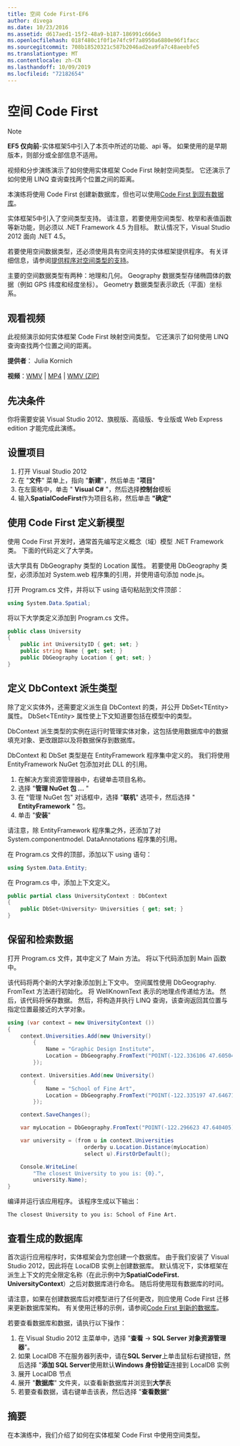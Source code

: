 ```yaml
---
title: 空间 Code First-EF6
author: divega
ms.date: 10/23/2016
ms.assetid: d617aed1-15f2-48a9-b187-186991c666e3
ms.openlocfilehash: 018f480c1f0f1e74fc9f7a8950a6880e96f1facc
ms.sourcegitcommit: 708b18520321c587b2046ad2ea9fa7c48aeebfe5
ms.translationtype: MT
ms.contentlocale: zh-CN
ms.lasthandoff: 10/09/2019
ms.locfileid: "72182654"
---
```

# <a name="spatial---code-first"></a>空间 Code First
> [!NOTE]
> **EF5 仅向前**-实体框架5中引入了本页中所述的功能、api 等。 如果使用的是早期版本，则部分或全部信息不适用。

视频和分步演练演示了如何使用实体框架 Code First 映射空间类型。 它还演示了如何使用 LINQ 查询查找两个位置之间的距离。

本演练将使用 Code First 创建新数据库，但也可以使用[Code First 到现有数据库](~/ef6/modeling/code-first/workflows/existing-database.md)。

实体框架5中引入了空间类型支持。 请注意，若要使用空间类型、枚举和表值函数等新功能，则必须以 .NET Framework 4.5 为目标。 默认情况下，Visual Studio 2012 面向 .NET 4.5。

若要使用空间数据类型，还必须使用具有空间支持的实体框架提供程序。 有关详细信息，请参阅[提供程序对空间类型的支持](~/ef6/fundamentals/providers/spatial-support.md)。

主要的空间数据类型有两种：地理和几何。 Geography 数据类型存储椭圆体的数据（例如 GPS 纬度和经度坐标）。 Geometry 数据类型表示欧氏（平面）坐标系。

## <a name="watch-the-video"></a>观看视频
此视频演示如何实体框架 Code First 映射空间类型。 它还演示了如何使用 LINQ 查询查找两个位置之间的距离。

**提供者**： Julia Kornich

**视频**：[WMV](https://download.microsoft.com/download/9/1/3/913EA17E-6F97-41D8-A4FE-805A0D83D26A/HDI-ITPro-MSDN-winvideo-spatialwithcodefirst.wmv) | [MP4](https://download.microsoft.com/download/9/1/3/913EA17E-6F97-41D8-A4FE-805A0D83D26A/HDI-ITPro-MSDN-mp4video-spatialwithcodefirst.m4v) | [WMV (ZIP)](https://download.microsoft.com/download/9/1/3/913EA17E-6F97-41D8-A4FE-805A0D83D26A/HDI-ITPro-MSDN-winvideo-spatialwithcodefirst.zip)

## <a name="pre-requisites"></a>先决条件

你将需要安装 Visual Studio 2012、旗舰版、高级版、专业版或 Web Express edition 才能完成此演练。

## <a name="set-up-the-project"></a>设置项目

1.  打开 Visual Studio 2012
2.  在 "**文件**" 菜单上，指向 "**新建**"，然后单击 "**项目**"
3.  在左窗格中，单击 " **Visual C\#** "，然后选择**控制台**模板
4.  输入**SpatialCodeFirst**作为项目名称，然后单击 **"确定"**

## <a name="define-a-new-model-using-code-first"></a>使用 Code First 定义新模型

使用 Code First 开发时，通常首先编写定义概念（域）模型 .NET Framework 类。 下面的代码定义了大学类。

该大学具有 DbGeography 类型的 Location 属性。 若要使用 DbGeography 类型，必须添加对 System.web 程序集的引用，并使用语句添加 node.js。

打开 Program.cs 文件，并将以下 using 语句粘贴到文件顶部：

``` csharp
using System.Data.Spatial;
```

将以下大学类定义添加到 Program.cs 文件。

``` csharp
public class University  
{
    public int UniversityID { get; set; }
    public string Name { get; set; }
    public DbGeography Location { get; set; }
}
```

## <a name="define-the-dbcontext-derived-type"></a>定义 DbContext 派生类型

除了定义实体外，还需要定义派生自 DbContext 的类，并公开 DbSet&lt;TEntity&gt; 属性。 DbSet&lt;TEntity&gt; 属性使上下文知道要包括在模型中的类型。

DbContext 派生类型的实例在运行时管理实体对象，这包括使用数据库中的数据填充对象、更改跟踪以及将数据保存到数据库。

DbContext 和 DbSet 类型是在 EntityFramework 程序集中定义的。 我们将使用 EntityFramework NuGet 包添加对此 DLL 的引用。

1.  在解决方案资源管理器中，右键单击项目名称。
2.  选择 "**管理 NuGet 包 ...** "
3.  在 "管理 NuGet 包" 对话框中，选择 "**联机**" 选项卡，然后选择 " **EntityFramework** " 包。
4.  单击 "**安装**"

请注意，除 EntityFramework 程序集之外，还添加了对 System.componentmodel. DataAnnotations 程序集的引用。

在 Program.cs 文件的顶部，添加以下 using 语句：

``` csharp
using System.Data.Entity;
```

在 Program.cs 中，添加上下文定义。 

``` csharp
public partial class UniversityContext : DbContext
{
    public DbSet<University> Universities { get; set; }
}
```

## <a name="persist-and-retrieve-data"></a>保留和检索数据

打开 Program.cs 文件，其中定义了 Main 方法。 将以下代码添加到 Main 函数中。

该代码将两个新的大学对象添加到上下文中。 空间属性使用 DbGeography. FromText 方法进行初始化。 将 WellKnownText 表示的地理点传递给方法。 然后，该代码将保存数据。 然后，将构造并执行 LINQ 查询，该查询返回其位置与指定位置最接近的大学对象。

``` csharp
using (var context = new UniversityContext ())
{
    context.Universities.Add(new University()
        {
            Name = "Graphic Design Institute",
            Location = DbGeography.FromText("POINT(-122.336106 47.605049)"),
        });

    context. Universities.Add(new University()
        {
            Name = "School of Fine Art",
            Location = DbGeography.FromText("POINT(-122.335197 47.646711)"),
        });

    context.SaveChanges();

    var myLocation = DbGeography.FromText("POINT(-122.296623 47.640405)");

    var university = (from u in context.Universities
                        orderby u.Location.Distance(myLocation)
                        select u).FirstOrDefault();

    Console.WriteLine(
        "The closest University to you is: {0}.",
        university.Name);
}
```

编译并运行该应用程序。 该程序生成以下输出：

```console
The closest University to you is: School of Fine Art.
```

## <a name="view-the-generated-database"></a>查看生成的数据库

首次运行应用程序时，实体框架会为您创建一个数据库。 由于我们安装了 Visual Studio 2012，因此将在 LocalDB 实例上创建数据库。 默认情况下，实体框架在派生上下文的完全限定名称（在此示例中为**SpatialCodeFirst. UniversityContext**）之后对数据库进行命名。 随后将使用现有数据库的时间。  

请注意，如果在创建数据库后对模型进行了任何更改，则应使用 Code First 迁移来更新数据库架构。 有关使用迁移的示例，请参阅[Code First 到新的数据库](~/ef6/modeling/code-first/workflows/new-database.md)。

若要查看数据库和数据，请执行以下操作：

1.  在 Visual Studio 2012 主菜单中，选择 "**查看** -&gt; **SQL Server 对象资源管理器**"。
2.  如果 LocalDB 不在服务器列表中，请在**SQL Server**上单击鼠标右键按钮，然后选择 "**添加 SQL Server**使用默认**Windows 身份验证**连接到 LocalDB 实例
3.  展开 LocalDB 节点
4.  展开 "**数据库**" 文件夹，以查看新数据库并浏览到**大学**表
5.  若要查看数据，请右键单击该表，然后选择 "**查看数据**"

## <a name="summary"></a>摘要

在本演练中，我们介绍了如何在实体框架 Code First 中使用空间类型。 
